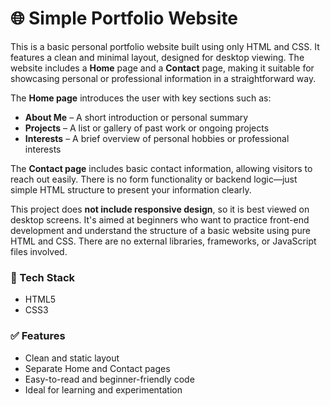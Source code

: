 # 🌐 Simple Portfolio Website

This is a basic personal portfolio website built using only HTML and CSS. It features a clean and minimal layout, designed for desktop viewing. The website includes a **Home** page and a **Contact** page, making it suitable for showcasing personal or professional information in a straightforward way.

The **Home page** introduces the user with key sections such as:

* **About Me** – A short introduction or personal summary
* **Projects** – A list or gallery of past work or ongoing projects
* **Interests** – A brief overview of personal hobbies or professional interests

The **Contact page** includes basic contact information, allowing visitors to reach out easily. There is no form functionality or backend logic—just simple HTML structure to present your information clearly.

This project does **not include responsive design**, so it is best viewed on desktop screens. It's aimed at beginners who want to practice front-end development and understand the structure of a basic website using pure HTML and CSS. There are no external libraries, frameworks, or JavaScript files involved.

### 🔧 Tech Stack

* HTML5
* CSS3

### ✅ Features

* Clean and static layout
* Separate Home and Contact pages
* Easy-to-read and beginner-friendly code
* Ideal for learning and experimentation
